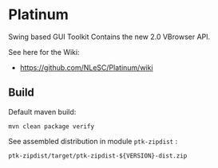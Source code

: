 Platinum
========

Swing based GUI Toolkit 
Contains the new 2.0 VBrowser API. 

See here for the Wiki: 
 - https://github.com/NLeSC/Platinum/wiki


Build
---
Default maven build:

    mvn clean package verify

See assembled distribution in module `ptk-zipdist` :

    ptk-zipdist/target/ptk-zipdist-${VERSION}-dist.zip

